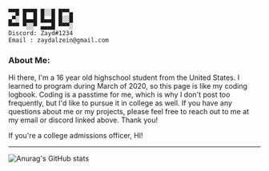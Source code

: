 ```
▀▀█ █▀▀█ █░░█ █▀▀▄
▄▀░ █▄▄█ █▄▄█ █░░█
▀▀▀ ▀░░▀ ▄▄▄█ ▀▀▀░
Discord: Zayd#1234
Email : zaydalzein@gmail.com
```

### About Me:
<p>
Hi there, I'm a 16 year old highschool student from the United States.
I learned to program during March of 2020, so this page is like my coding logbook.
Coding is a passtime for me, which is why I don't post too frequently, but I'd like to pursue it in college as well. 
If you have any questions about me or my projects, please feel free to reach out to me at my email or discord linked above. Thank you!

If you're a college admissions officer, HI! 
</p>

***

![Anurag's GitHub stats](https://github-readme-stats.vercel.app/api?username=Zaydo123&show_icons=true&theme=tokyonight)
